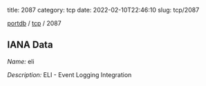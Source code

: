 title: 2087
category: tcp
date: 2022-02-10T22:46:10
slug: tcp/2087

[portdb](/) / [tcp](/category/tcp.html) / 2087


## IANA Data

_Name:_ eli

_Description:_ ELI - Event Logging Integration

